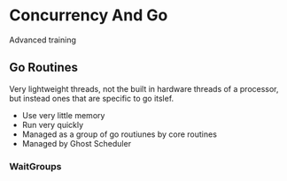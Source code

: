 # Concurrency And Go

Advanced training

## Go Routines

Very lightweight threads, not the built in hardware threads of a processor, but instead ones that are specific to go itslef.
- Use very little memory
- Run very quickly
- Managed as a group of go routiunes by core routines
- Managed by Ghost Scheduler

### WaitGroups
